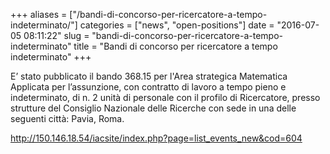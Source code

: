 +++
aliases = ["/bandi-di-concorso-per-ricercatore-a-tempo-indeterminato/"]
categories = ["news", "open-positions"]
date = "2016-07-05 08:11:22"
slug = "bandi-di-concorso-per-ricercatore-a-tempo-indeterminato"
title = "Bandi di concorso per ricercatore a tempo indeterminato"
+++

<div class="gmail_default">

E’ stato pubblicato il bando 368.15 per l'Area strategica Matematica
Applicata per l’assunzione, con contratto di lavoro a tempo pieno e
indeterminato, di n. 2 unità di personale con il profilo di Ricercatore,
presso strutture del Consiglio Nazionale delle Ricerche con sede in una
delle seguenti città: Pavia, Roma.

</div>

<div class="gmail_default">

</div>

<http://150.146.18.54/iacsite/index.php?page=list_events_new&cod=604>
